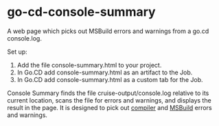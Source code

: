 # go-cd-console-summary
A web page which picks out MSBuild errors and warnings from a go.cd console.log.  

Set up:

1. Add the file console-summary.html to your project.
1. In Go.CD add console-summary.html as an artifact to the Job.
1. In Go.CD add console-summary.html as a custom tab for the Job.

Console Summary finds the file cruise-output/console.log relative to its current location, scans the file for errors and warnings, and displays the result in the page.  It is designed to pick out [compiler](https://msdn.microsoft.com/en-us/library/yxkt8b26.aspx) and [MSBuild](https://blogs.msdn.microsoft.com/msbuild/2006/11/02/msbuild-visual-studio-aware-error-messages-and-message-formats/) errors and warnings.

